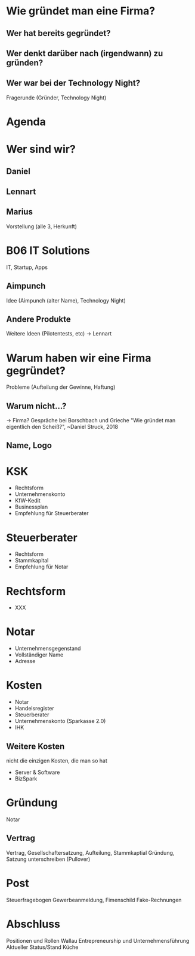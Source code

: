 # Wie gründet man eine Firma?
## Wer hat bereits gegründet?
## Wer denkt darüber nach (irgendwann) zu gründen?
## Wer war bei der Technology Night?
Fragerunde (Gründer, Technology Night)

# Agenda

# Wer sind wir?
## Daniel
## Lennart
## Marius
Vorstellung (alle 3, Herkunft)

# B06 IT Solutions
IT, Startup, Apps
## Aimpunch
Idee (Aimpunch (alter Name), Technology Night)
## Andere Produkte
Weitere Ideen (Pilotentests, etc) -> Lennart

# Warum haben wir eine Firma gegründet?
Probleme (Aufteilung der Gewinne, Haftung)
## Warum nicht...?
-> Firma? Gespräche bei Borschbach und Grieche
"Wie gründet man eigentlich den Scheiß?", ~Daniel Struck, 2018
## Name, Logo

# KSK
- Rechtsform
- Unternehmenskonto
- KfW-Kedit
- Businessplan
- Empfehlung für Steuerberater

# Steuerberater
- Rechtsform
- Stammkapital
- Empfehlung für Notar

# Rechtsform
- XXX

# Notar
- Unternehmensgegenstand
- Vollständiger Name
- Adresse

# Kosten
- Notar
- Handelsregister
- Steuerberater
- Unternehmenskonto (Sparkasse 2.0)
- IHK

## Weitere Kosten
nicht die einzigen Kosten, die man so hat
- Server & Software
- BizSpark

# Gründung
Notar
## Vertrag
Vertrag, Gesellschaftersatzung, Aufteilung, Stammkaptial
Gründung, Satzung unterschreiben (Pullover)

# Post
Steuerfragebogen
Gewerbeanmeldung, Fimenschild
Fake-Rechnungen

# Abschluss
Positionen und Rollen
Wallau Entrepreneurship und Unternehmensführung
Aktueller Status/Stand
Küche